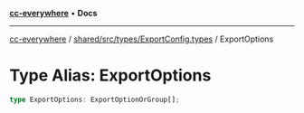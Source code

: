 [**cc-everywhere**](../../../../../index.md) • **Docs**

***

[cc-everywhere](../../../../../index.md) / [shared/src/types/ExportConfig.types](../index.md) / ExportOptions

# Type Alias: ExportOptions

```ts
type ExportOptions: ExportOptionOrGroup[];
```
